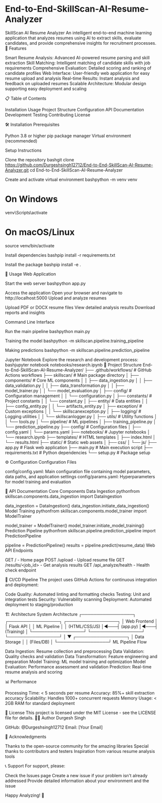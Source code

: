 # End-to-End-SkillScan-AI-Resume-Analyzer

SkillScan AI Resume Analyzer
An intelligent end-to-end machine learning application that analyzes resumes using AI to extract skills, evaluate candidates, and provide comprehensive insights for recruitment processes.
🚀 Features

Smart Resume Analysis: Advanced AI-powered resume parsing and skill extraction
Skill Matching: Intelligent matching of candidate skills with job requirements
Comprehensive Evaluation: Detailed scoring and ranking of candidate profiles
Web Interface: User-friendly web application for easy resume upload and analysis
Real-time Results: Instant analysis and feedback on uploaded resumes
Scalable Architecture: Modular design supporting easy deployment and scaling

📋 Table of Contents

Installation
Usage
Project Structure
Configuration
API Documentation
Development
Testing
Contributing
License

🛠️ Installation
Prerequisites

Python 3.8 or higher
pip package manager
Virtual environment (recommended)

Setup Instructions

Clone the repository
bashgit clone https://github.com/Durgeshsingh12712/End-to-End-SkillScan-AI-Resume-Analyzer.git
cd End-to-End-SkillScan-AI-Resume-Analyzer

Create and activate virtual environment
bashpython -m venv venv

# On Windows
venv\Scripts\activate

# On macOS/Linux
source venv/bin/activate

Install dependencies
bashpip install -r requirements.txt

Install the package
bashpip install -e .


🎯 Usage
Web Application

Start the web server
bashpython app.py

Access the application
Open your browser and navigate to http://localhost:5000
Upload and analyze resumes

Upload PDF or DOCX resume files
View detailed analysis results
Download reports and insights



Command Line Interface

Run the main pipeline
bashpython main.py

Training the model
bashpython -m skillscan.pipeline.training_pipeline

Making predictions
bashpython -m skillscan.pipeline.prediction_pipeline


Jupyter Notebook
Explore the research and development process:
bashjupyter notebook notebooks/research.ipynb
📁 Project Structure
End-to-End-SkillScan-AI-Resume-Analyzer/
├── .github/workflows/          # GitHub Actions workflows
├── skillscan/                  # Main package directory
│   ├── components/            # Core ML components
│   │   ├── data_ingestion.py
│   │   ├── data_validation.py
│   │   ├── data_transformation.py
│   │   ├── model_trainer.py
│   │   └── model_evaluation.py
│   ├── config/                # Configuration management
│   │   └── configuration.py
│   ├── constants/             # Project constants
│   │   └── constant.py
│   ├── entity/                # Data entities
│   │   ├── config_entity.py
│   │   └── artifacts_entity.py
│   ├── exception/             # Custom exceptions
│   │   └── skillscanexception.py
│   ├── logging/               # Logging utilities
│   │   └── skillscanlogger.py
│   ├── utils/                 # Utility functions
│   │   └── tools.py
│   └── pipeline/              # ML pipelines
│       ├── training_pipeline.py
│       └── prediction_pipeline.py
├── config/                    # Configuration files
│   ├── config.yaml
│   └── params.yaml
├── notebooks/                 # Jupyter notebooks
│   └── research.ipynb
├── templates/                 # HTML templates
│   ├── index.html
│   └── results.html
├── static/                    # Static web assets
│   ├── css/
│   └── js/
├── app.py                     # Flask web application
├── main.py                    # Main execution script
├── requirements.txt           # Python dependencies
└── setup.py                   # Package setup

⚙️ Configuration
Configuration Files

config/config.yaml: Main configuration file containing model parameters, data paths, and application settings
config/params.yaml: Hyperparameters for model training and evaluation

🔧 API Documentation
Core Components
Data Ingestion
pythonfrom skillscan.components.data_ingestion import DataIngestion

data_ingestion = DataIngestion()
data_ingestion.initiate_data_ingestion()
Model Training
pythonfrom skillscan.components.model_trainer import ModelTrainer

model_trainer = ModelTrainer()
model_trainer.initiate_model_training()
Prediction Pipeline
pythonfrom skillscan.pipeline.prediction_pipeline import PredictionPipeline

pipeline = PredictionPipeline()
results = pipeline.predict(resume_data)
Web API Endpoints

GET / - Home page
POST /upload - Upload resume file
GET /results/<job_id> - Get analysis results
GET /api_analyze/health - Health check endpoint

🔄 CI/CD Pipeline
The project uses GitHub Actions for continuous integration and deployment:

Code Quality: Automated linting and formatting checks
Testing: Unit and integration tests
Security: Vulnerability scanning
Deployment: Automated deployment to staging/production

🏗️ Architecture
System Architecture
┌─────────────────┐    ┌─────────────────┐    ┌─────────────────┐
│   Web Frontend  │    │   Flask API     │    │   ML Pipeline   │
│   (HTML/CSS/JS) │◄───┤   (app.py)      │◄───┤   (Training)    │
└─────────────────┘    └─────────────────┘    └─────────────────┘
                                │
                                ▼
                       ┌─────────────────┐
                       │   Data Storage  │
                       │   (Files/DB)    │
                       └─────────────────┘
ML Pipeline Flow

Data Ingestion: Resume collection and preprocessing
Data Validation: Quality checks and validation
Data Transformation: Feature engineering and preparation
Model Training: ML model training and optimization
Model Evaluation: Performance assessment and validation
Prediction: Real-time resume analysis and scoring

📊 Performance

Processing Time: < 5 seconds per resume
Accuracy: 85%+ skill extraction accuracy
Scalability: Handles 1000+ concurrent requests
Memory Usage: < 2GB RAM for standard deployment

📝 License
This project is licensed under the MIT License - see the LICENSE file for details.
👨‍💻 Author
Durgesh Singh

GitHub: @Durgeshsingh12712
Email: [Your Email]

🙏 Acknowledgments

Thanks to the open-source community for the amazing libraries
Special thanks to contributors and testers
Inspiration from various resume analysis tools

📞 Support
For support, please:

Check the Issues page
Create a new issue if your problem isn't already addressed
Provide detailed information about your environment and the issue

Happy Analyzing! 🎯